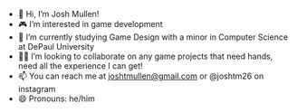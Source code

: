 - 👋 Hi, I’m Josh Mullen!
- 🎮 I’m interested in game development
- 🏫 I’m currently studying Game Design with a minor in Computer Science at DePaul University
- 🙇‍♂️ I’m looking to collaborate on any game projects that need hands, need all the experience I can get!
- 📫 You can reach me at joshtmullen@gmail.com or @joshtm26 on instagram
- 😄 Pronouns: he/him
